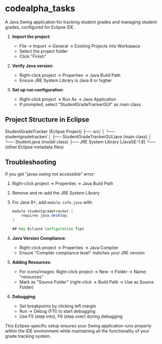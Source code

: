 # codealpha_tasks
A Java Swing application for tracking student grades and managing student grades, configured for Eclipse IDE.
1. **Import the project**:
   - File → Import → General → Existing Projects into Workspace
   - Select the project folder
   - Click "Finish"

2. **Verify Java version**:
   - Right-click project → Properties → Java Build Path
   - Ensure JRE System Library is Java 8 or higher

3. **Set up run configuration**:
   - Right-click project → Run As → Java Application
   - If prompted, select "StudentGradeTrackerGUI" as main class

## Project Structure in Eclipse
StudentGradeTracker (Eclipse Project)
├── src/
│ └── studentgradetracker/
│ ├── StudentGradeTrackerGUI.java (main class)
│ └── Student.java (model class)
├── JRE System Library [JavaSE-1.8]
└── (other Eclipse metadata files)


## Troubleshooting

If you get "javax.swing not accessible" error:
1. Right-click project → Properties → Java Build Path
2. Remove and re-add the JRE System Library
3. For Java 9+, add `module-info.java` with:
   ```java
   module studentgradetracker {
       requires java.desktop;
   }

   ## Key Eclipse Configuration Tips

1. **Java Version Compliance**:
   - Right-click project → Properties → Java Compiler
   - Ensure "Compiler compliance level" matches your JRE version

2. **Adding Resources**:
   - For icons/images: Right-click project → New → Folder → Name: "resources"
   - Mark as "Source Folder" (right-click → Build Path → Use as Source Folder)

3. **Debugging**:
   - Set breakpoints by clicking left margin
   - Run → Debug (F11) to start debugging
   - Use F5 (step into), F6 (step over) during debugging

This Eclipse-specific setup ensures your Swing application runs properly within the IDE environment while maintaining all the functionality of your grade tracking system.
